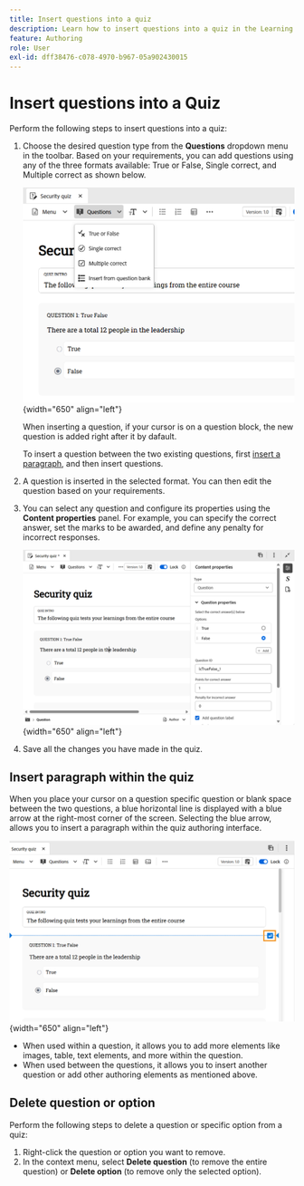 ```yaml
---
title: Insert questions into a quiz
description: Learn how to insert questions into a quiz in the Learning and Training content,
feature: Authoring
role: User
exl-id: dff38476-c078-4970-b967-05a902430015
---
```

# Insert questions into a Quiz 

Perform the following steps to insert questions into a quiz: 

1. Choose the desired question type from the **Questions** dropdown menu in the toolbar. Based on your requirements, you can add questions using any of the three formats available: True or False, Single correct, and Multiple correct as shown below. 

    ![](assets/question-types.png){width="650" align="left"}

    When inserting a question, if your cursor is on a question block, the new question is added right after it by dafault.
    
    To insert a question between the two existing questions, first [insert a paragraph](#insert-paragraph-within-the-quiz), and then insert questions. 
   
1. A question is inserted in the selected format. You can then edit the question based on your requirements.    
    
1. You can select any question and configure its properties using the **Content properties** panel. For example, you can specify the correct answer, set the marks to be awarded, and define any penalty for incorrect responses.   

    ![](assets/question-properties.png){width="650" align="left"}

1. Save all the changes you have made in the quiz.

## Insert paragraph within the quiz

When you place your cursor on a question specific question or blank space between the two questions, a blue horizontal line is displayed with a blue arrow at the right-most corner of the screen. Selecting the blue arrow, allows you to insert a paragraph within the quiz authoring interface. 

 ![](assets/insert-paragraph-here-arrow.png){width="650" align="left"} 

 - When used within a question, it allows you to add more elements like images, table, text elements, and more within the question.
 - When used between the questions, it allows you to insert another question or add other authoring elements as mentioned above.

 ## Delete question or option

 Perform the following steps to delete a question or specific option from a quiz:

 1. Right-click the question or option you want to remove.
 1. In the context menu, select **Delete question** (to remove the entire question) or **Delete option** (to remove only the selected option).

